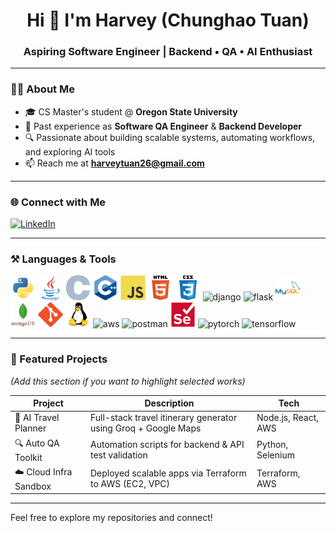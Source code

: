 <h1 align="center">Hi 👋 I'm Harvey (Chunghao Tuan)</h1>
<h3 align="center">Aspiring Software Engineer | Backend • QA • AI Enthusiast</h3>

---

### 👨‍💻 About Me

- 🎓 CS Master's student @ **Oregon State University**
- 🧪 Past experience as **Software QA Engineer** & **Backend Developer**
- 🔍 Passionate about building scalable systems, automating workflows, and exploring AI tools
- 📫 Reach me at **harveytuan26@gmail.com**

---

### 🌐 Connect with Me

[![LinkedIn](https://img.shields.io/badge/LinkedIn-Harvey%20Tuan-blue?logo=linkedin&style=flat-square)](https://linkedin.com/in/harvey-tuan/)

---

### ⚒️ Languages & Tools

<p align="left">
  <img src="https://raw.githubusercontent.com/devicons/devicon/master/icons/python/python-original.svg" alt="python" width="40" />
  <img src="https://raw.githubusercontent.com/devicons/devicon/master/icons/java/java-original.svg" alt="java" width="40" />
  <img src="https://raw.githubusercontent.com/devicons/devicon/master/icons/c/c-original.svg" alt="c" width="40" />
  <img src="https://raw.githubusercontent.com/devicons/devicon/master/icons/cplusplus/cplusplus-original.svg" alt="cpp" width="40" />
  <img src="https://raw.githubusercontent.com/devicons/devicon/master/icons/javascript/javascript-original.svg" alt="js" width="40" />
  <img src="https://raw.githubusercontent.com/devicons/devicon/master/icons/html5/html5-original-wordmark.svg" alt="html" width="40" />
  <img src="https://raw.githubusercontent.com/devicons/devicon/master/icons/css3/css3-original-wordmark.svg" alt="css" width="40" />
  <img src="https://cdn.worldvectorlogo.com/logos/django.svg" alt="django" width="40" />
  <img src="https://www.vectorlogo.zone/logos/pocoo_flask/pocoo_flask-icon.svg" alt="flask" width="40" />
  <img src="https://raw.githubusercontent.com/devicons/devicon/master/icons/mysql/mysql-original-wordmark.svg" alt="mysql" width="40" />
  <img src="https://raw.githubusercontent.com/devicons/devicon/master/icons/mongodb/mongodb-original-wordmark.svg" alt="mongodb" width="40" />
  <img src="https://raw.githubusercontent.com/devicons/devicon/master/icons/git/git-original.svg" alt="git" width="40" />
  <img src="https://raw.githubusercontent.com/devicons/devicon/master/icons/linux/linux-original.svg" alt="linux" width="40" />
  <img src="https://raw.githubusercontent.com/devicons/devicon/master/icons/aws/aws-original-wordmark.svg" alt="aws" width="40" />
  <img src="https://www.vectorlogo.zone/logos/getpostman/getpostman-icon.svg" alt="postman" width="40" />
  <img src="https://raw.githubusercontent.com/devicons/devicon/master/icons/selenium/selenium-original.svg" alt="selenium" width="40" />
  <img src="https://www.vectorlogo.zone/logos/pytorch/pytorch-icon.svg" alt="pytorch" width="40" />
  <img src="https://www.vectorlogo.zone/logos/tensorflow/tensorflow-icon.svg" alt="tensorflow" width="40" />
</p>

---

### 🚀 Featured Projects
*(Add this section if you want to highlight selected works)*

| Project | Description | Tech |
|--------|-------------|------|
| 🧠 AI Travel Planner | Full-stack travel itinerary generator using Groq + Google Maps | Node.js, React, AWS |
| 🔍 Auto QA Toolkit | Automation scripts for backend & API test validation | Python, Selenium |
| ☁️ Cloud Infra Sandbox | Deployed scalable apps via Terraform to AWS (EC2, VPC) | Terraform, AWS |

---

Feel free to explore my repositories and connect!
